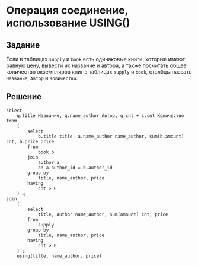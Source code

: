 # Операция соединение, использование USING()

## Задание

Если в таблицах `supply` и `book` есть одинаковые книги, которые имеют равную цену,  вывести их название и автора, а также посчитать общее количество экземпляров книг в таблицах `supply` и `book`,  столбцы назвать `Название`, `Автор`  и `Количество`.

## Решение

```
select 
    q.title Название, q.name_author Автор, q.cnt + s.cnt Количество
from
    (
        select
            b.title title, a.name_author name_author, sum(b.amount) cnt, b.price price
        from
            book b
        join
            author a
            on a.author_id = b.author_id
        group by
            title, name_author, price
        having
            cnt > 0
    ) q
join
    (
        select
            title, author name_author, sum(amount) cnt, price
        from
            supply
        group by 
            title, name_author, price
        having
            cnt > 0
    ) s
    using(title, name_author, price)
```
